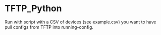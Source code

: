 # TFTP_Python
Run with script with a CSV of devices (see example.csv) you want to have pull configs from TFTP into running-config.
